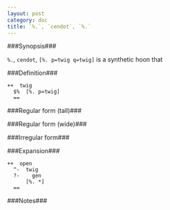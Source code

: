 ```yaml
---
layout: post
category: doc
title: `%.`, `cendot`, `%.`
---
```


###Synopsis###

`%.`, `cendot`, `[%. p=twig q=twig]` is a synthetic hoon that

###Definition###

    ++  twig  
      $%  [%. p=twig]
      ==

###Regular form (tall)###

###Regular form (wide)###

###Irregular form###

###Expansion###
    
    ++  open
      ^-  twig
      ?-    gen
          [%. *]
      ==

###Notes###

